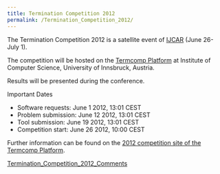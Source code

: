 ```yaml
---
title: Termination Competition 2012
permalink: /Termination_Competition_2012/
---
```


The Termination Competition 2012 is a satellite event of [IJCAR](http://ijcar.cs.manchester.ac.uk/) (June 26-July 1).

The competition will be hosted on the [Termcomp Platform](http://termcomp.uibk.ac.at) at Institute of Computer Science, University of Innsbruck, Austria.

Results will be presented during the conference.

Important Dates

-   Software requests: June 1 2012, 13:01 CEST
-   Problem submission: June 12 2012, 13:01 CEST
-   Tool submission: June 19 2012, 13:01 CEST
-   Competition start: June 26 2012, 10:00 CEST

Further information can be found on the [2012 competition site of the Termcomp Platform](http://termcomp.uibk.ac.at/2012/rules.html).

[Termination_Competition_2012_Comments](/Termination_Competition_2012_Comments "wikilink")
